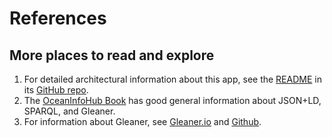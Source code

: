 # References

## More places to read and explore

1. For detailed architectural information about this app, see the [README](https://github.com/nein09/polder-federated-search/blob/main/README.md) in its [GitHub repo](https://github.com/nein09/polder-federated-search).
1. The [OceanInfoHub Book](https://book.oceaninfohub.org/) has good general information about JSON+LD, SPARQL, and Gleaner.
1. For information about Gleaner, see [Gleaner.io](https://gleaner.io/) and [Github](https://github.com/gleanerio/gleaner).
